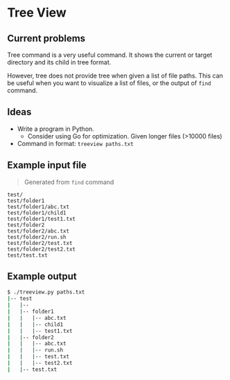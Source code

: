 # Tree View

## Current problems

Tree command is a very useful command. It shows the current or target directory and its child in tree format.

However, tree does not provide tree when given a list of file paths. This can be useful when you want to visualize a list of files, or the output of `find` command.

## Ideas

- Write a program in Python.
    - Consider using Go for optimization. Given longer files (>10000 files)
- Command in format: `treeview paths.txt`

## Example input file

> Generated from `find` command

```
test/
test/folder1
test/folder1/abc.txt
test/folder1/child1
test/folder1/test1.txt
test/folder2
test/folder2/abc.txt
test/folder2/run.sh
test/folder2/test.txt
test/folder2/test2.txt
test/test.txt
```

## Example output

```bash
$ ./treeview.py paths.txt
|-- test
|   |--
|   |-- folder1
|   |   |-- abc.txt
|   |   |-- child1
|   |   |-- test1.txt
|   |-- folder2
|   |   |-- abc.txt
|   |   |-- run.sh
|   |   |-- test.txt
|   |   |-- test2.txt
|   |-- test.txt
```

